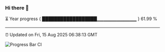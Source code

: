 ### Hi there 👋

⏳ Year progress { ██████████████████▁▁▁▁▁▁▁▁▁▁▁▁ } 61.99 %

---

⏰ Updated on Fri, 15 Aug 2025 06:38:13 GMT

![Progress Bar CI](https://github.com/ZhaoGui/ZhaoGui/workflows/Progress%20Bar%20CI/badge.svg)
